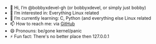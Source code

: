 - 👋 Hi, I’m @bobbyxdevel-gh (or bobbyxdevel, or simply just bobby)
- 👀 I’m interested in: Everything Linux related
- 🌱 I’m currently learning: C, Python (and everything else Linux related 
- 📫 How to reach me: via [GitHub](https://github.com/bobbyxdevel-gh/)
- 😄 Pronouns: be/gone kernel/panic
- ⚡ Fun fact: There's no better place then 127.0.0.1
